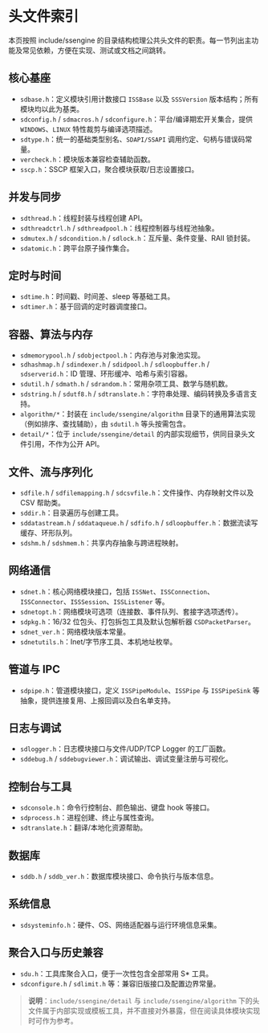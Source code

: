 # 头文件索引

本页按照 include/ssengine 的目录结构梳理公共头文件的职责。每一节列出主功能及常见依赖，方便在实现、测试或文档之间跳转。

## 核心基座
- `sdbase.h`：定义模块引用计数接口 `ISSBase` 以及 `SSSVersion` 版本结构；所有模块均以此为基类。
- `sdconfig.h` / `sdmacros.h` / `sdconfigure.h`：平台/编译期宏开关集合，提供 `WINDOWS`、`LINUX` 特性裁剪与编译选项描述。
- `sdtype.h`：统一的基础类型别名、`SDAPI/SSAPI` 调用约定、句柄与错误码常量。
- `vercheck.h`：模块版本兼容检查辅助函数。
- `sscp.h`：SSCP 框架入口，聚合模块获取/日志设置接口。

## 并发与同步
- `sdthread.h`：线程封装与线程创建 API。
- `sdthreadctrl.h` / `sdthreadpool.h`：线程控制器与线程池抽象。
- `sdmutex.h` / `sdcondition.h` / `sdlock.h`：互斥量、条件变量、RAII 锁封装。
- `sdatomic.h`：跨平台原子操作集合。

## 定时与时间
- `sdtime.h`：时间戳、时间差、sleep 等基础工具。
- `sdtimer.h`：基于回调的定时器调度接口。

## 容器、算法与内存
- `sdmemorypool.h` / `sdobjectpool.h`：内存池与对象池实现。
- `sdhashmap.h` / `sdindexer.h` / `sdidpool.h` / `sdloopbuffer.h` / `sdserverid.h`：ID 管理、环形缓冲、哈希与索引容器。
- `sdutil.h` / `sdmath.h` / `sdrandom.h`：常用杂项工具、数学与随机数。
- `sdstring.h` / `sdutf8.h` / `sdtranslate.h`：字符串处理、编码转换及多语言支持。
- `algorithm/*`：封装在 `include/ssengine/algorithm` 目录下的通用算法实现（例如排序、查找辅助），由 `sdutil.h` 等头按需包含。
- `detail/*`：位于 `include/ssengine/detail` 的内部实现细节，供同目录头文件引用，不作为公开 API。

## 文件、流与序列化
- `sdfile.h` / `sdfilemapping.h` / `sdcsvfile.h`：文件操作、内存映射文件以及 CSV 帮助类。
- `sddir.h`：目录遍历与创建工具。
- `sddatastream.h` / `sddataqueue.h` / `sdfifo.h` / `sdloopbuffer.h`：数据流读写缓存、环形队列。
- `sdshm.h` / `sdshmem.h`：共享内存抽象与跨进程映射。

## 网络通信
- `sdnet.h`：核心网络模块接口，包括 `ISSNet`、`ISSConnection`、`ISSConnector`、`ISSSession`、`ISSListener` 等。
- `sdnetopt.h`：网络模块可选项（连接数、事件队列、套接字选项透传）。
- `sdpkg.h`：16/32 位包头、打包拆包工具及默认包解析器 `CSDPacketParser`。
- `sdnet_ver.h`：网络模块版本常量。
- `sdnetutils.h`：Inet/字节序工具、本机地址枚举。

## 管道与 IPC
- `sdpipe.h`：管道模块接口，定义 `ISSPipeModule`、`ISSPipe` 与 `ISSPipeSink` 等抽象，提供连接复用、上报回调以及白名单支持。

## 日志与调试
- `sdlogger.h`：日志模块接口与文件/UDP/TCP Logger 的工厂函数。
- `sddebug.h` / `sddebugviewer.h`：调试输出、调试变量注册与可视化。

## 控制台与工具
- `sdconsole.h`：命令行控制台、颜色输出、键盘 hook 等接口。
- `sdprocess.h`：进程创建、终止与属性查询。
- `sdtranslate.h`：翻译/本地化资源帮助。

## 数据库
- `sddb.h` / `sddb_ver.h`：数据库模块接口、命令执行与版本信息。

## 系统信息
- `sdsysteminfo.h`：硬件、OS、网络适配器与运行环境信息采集。

## 聚合入口与历史兼容
- `sdu.h`：工具库聚合入口，便于一次性包含全部常用 S* 工具。
- `sdconfigure.h` / `sdlimit.h` 等：兼容旧版接口及配置边界常量。

> **说明**：`include/ssengine/detail` 与 `include/ssengine/algorithm` 下的头文件属于内部实现或模板工具，并不直接对外暴露，但在阅读具体模块实现时可作为参考。
